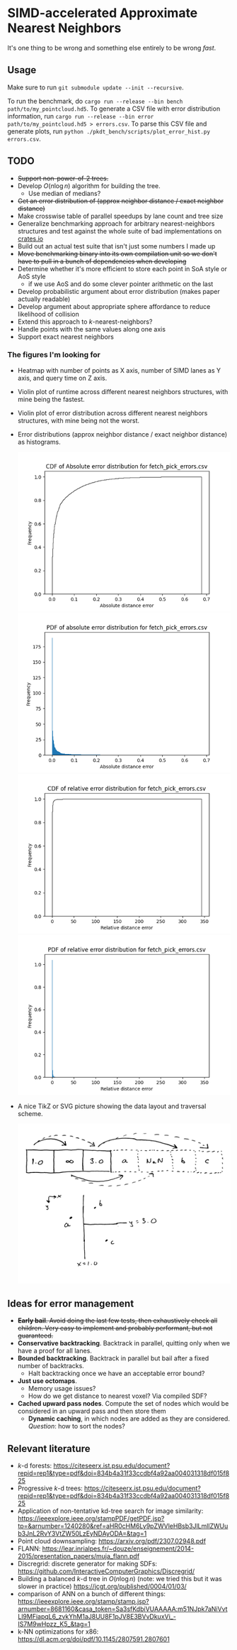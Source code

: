 # SIMD-accelerated Approximate Nearest Neighbors

It's one thing to be wrong and something else entirely to be wrong _fast_.

## Usage

Make sure to run `git submodule update --init --recursive`.

To run the benchmark, do `cargo run --release --bin bench path/to/my_pointcloud.hd5`.
To generate a CSV file with error distribution information, run
`cargo run --release --bin error path/to/my_pointcloud.hd5 > errors.csv`.
To parse this CSV file and generate plots, run
`python ./pkdt_bench/scripts/plot_error_hist.py errors.csv`.

## TODO

- ~~Support non-power-of-2 trees.~~
- Develop $O(n \log n)$ algorithm for building the tree.
  - Use median of medians?
- ~~Get an error distribution of (approx neighbor distance / exact neighbor distance)~~
- Make crosswise table of parallel speedups by lane count and tree size
- Generalize benchmarking approach for arbitrary nearest-neighbors structures and test against the
  whole suite of bad implementations on [crates.io](crates.io)
- Build out an actual test suite that isn't just some numbers I made up
- ~~Move benchmarking binary into its own compilation unit so we don't have to pull in a bunch of
  dependencies when developing~~
- Determine whether it's more efficient to store each point in SoA style or AoS style
  - if we use AoS and do some clever pointer arithmetic on the last
- Develop probabilistic argument about error distribution (makes paper actually readable)
- Develop argument about appropriate sphere affordance to reduce likelihood of collision
- Extend this approach to $k$-nearest-neighbors?
- Handle points with the same values along one axis
- Support exact nearest neighbors

### The figures I'm looking for

- Heatmap with number of points as X axis, number of SIMD lanes as Y axis, and query time on Z axis.
- Violin plot of runtime across different nearest neighbors structures, with mine being the fastest.
- Violin plot of error distribution across different nearest neighbors structures, with mine being
  not the worst.
- Error distributions (approx neighbor distance / exact neighbor distance) as histograms.

  ![](figures/abs_error_cdf.png)
  ![](figures/abs_error_pdf.png)
  ![](figures/rel_error_cdf.png)
  ![](figures/rel_error_pdf.png)
- A nice TikZ or SVG picture showing the data layout and traversal scheme.

  ![image explaining how this thing works](figures/explanation.jpg)

## Ideas for error management

- ~~**Early bail**. Avoid doing the last few tests, then exhaustively check all children.
  Very easy to implement and probably performant, but not guaranteed.~~
- **Conservative backtracking**. Backtrack in parallel, quitting only when we have a proof for all
  lanes.
- **Bounded backtracking**. Backtrack in parallel but bail after a fixed number of backtracks.
  - Halt backtracking once we have an acceptable error bound?
- **Just use octomaps**.
  - Memory usage issues?
  - How do we get distance to nearest voxel? Via compiled SDF?
- **Cached upward pass nodes**. Compute the set of nodes which would be considered in an upward pass
  and then store them
  - **Dynamic caching**, in which nodes are added as they are considered. _Question_: how to sort
    the nodes?

## Relevant literature

- $k$-d forests: <https://citeseerx.ist.psu.edu/document?repid=rep1&type=pdf&doi=834b4a31f33ccdbf4a92aa004031318df015f825>
- Progressive $k$-d trees: <https://citeseerx.ist.psu.edu/document?repid=rep1&type=pdf&doi=834b4a31f33ccdbf4a92aa004031318df015f825>
- Application of non-tentative kd-tree search for image similarity: <https://ieeexplore.ieee.org/stampPDF/getPDF.jsp?tp=&arnumber=1240280&ref=aHR0cHM6Ly9pZWVleHBsb3JlLmllZWUub3JnL2RvY3VtZW50LzEyNDAyODA=&tag=1>
- Point cloud downsampling: <https://arxiv.org/pdf/2307.02948.pdf>
- FLANN: <https://lear.inrialpes.fr/~douze/enseignement/2014-2015/presentation_papers/muja_flann.pdf>
- Discregrid: discrete generator for making SDFs: <https://github.com/InteractiveComputerGraphics/Discregrid/>
- Building a balanced $k$-d tree in $O(n \log n)$ (note: we tried this but it was slower in practice) <https://jcgt.org/published/0004/01/03/>
- comparison of ANN on a bunch of different things: <https://ieeexplore.ieee.org/stamp/stamp.jsp?arnumber=8681160&casa_token=Sa3sfKdbiVUAAAAA:m51NJpk7aNiVvtLl9MFiapqL6_zvkYhM1aJ8UU8F1pJV8E3BVvDkuxVi_-IS7M9wHpzz_K5_&tag=1>
- k-NN optimizations for x86: <https://dl.acm.org/doi/pdf/10.1145/2807591.2807601>
